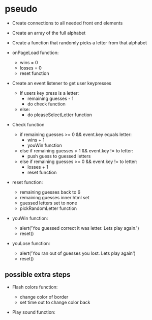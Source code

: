 
# pseudo

- Create connections to all needed front end elements
- Create an array of the full alphabet
- Create a function that randomly picks a letter from that alphabet

- onPageLoad function:
  - wins = 0
  - losses = 0
  - reset function

- Create an event listener to get user keypresses
  - If users key press is a letter:
    - remaining guesses - 1
    - do check function
  - else:
    - do pleaseSelectLetter function

- Check function
  - if remaining guesses >= 0 && event.key equals letter:
    - wins + 1
    - youWin function
  - else if remaining guesses > 1 && event.key != to letter:
    - push guess to guessed letters
  - else if remaining guesses >= 0 && event.key != to letter:
    - losses + 1
    - reset function

- reset function:
  - remaining guesses back to 6
  - remaining guesses inner html set
  - guessed letters set to none
  - pickRandomLetter function

- youWin function:
  - alert('You guessed correct it was letter.  Lets play again.')
  - reset()

- youLose function:
  - alert('You ran out of guesses you lost.  Lets play again')
  - reset()


## possible extra steps
- Flash colors function:
  - change color of border
  - set time out to change color back

- Play sound function: